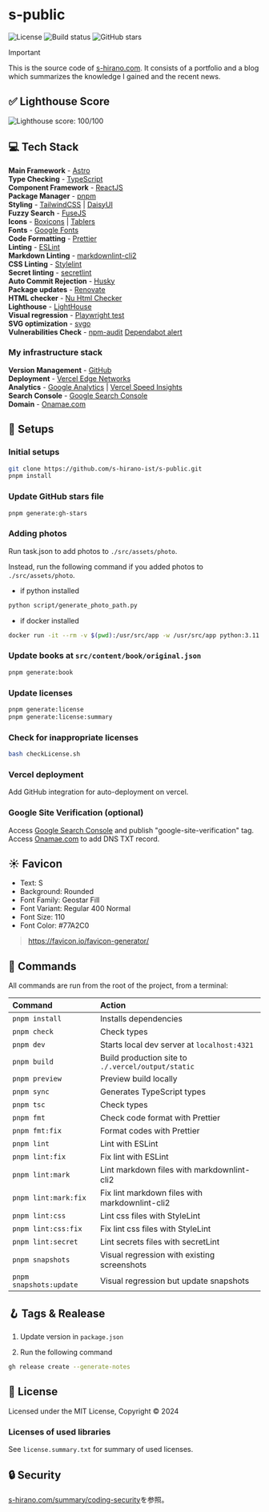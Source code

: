 # s-public

![License](https://img.shields.io/badge/license-MIT-blue)
![Build status](https://img.shields.io/github/actions/workflow/status/s-hirano-ist/s-public/build.yaml?branch=main)
![GitHub stars](https://img.shields.io/github/stars/s-hirano-ist/s-public.svg)

> [!IMPORTANT]
> This is the source code of [s-hirano.com](https://s-hirano.com/).
> It consists of a portfolio and a blog which summarizes the knowledge I gained and the recent news.

## ✅ Lighthouse Score

![Lighthouse score: 100/100](lighthouse_score.png)

## 💻 Tech Stack

**Main Framework** - [Astro](https://astro.build/)  
**Type Checking** - [TypeScript](https://www.typescriptlang.org/)  
**Component Framework** - [ReactJS](https://reactjs.org/)  
**Package Manager** - [pnpm](https://pnpm.io/)  
**Styling** - [TailwindCSS](https://tailwindcss.com/) | [DaisyUI](https://daisyui.com/)  
**Fuzzy Search** - [FuseJS](https://fusejs.io/)  
**Icons** - [Boxicons](https://boxicons.com/) | [Tablers](https://tabler-icons.io/)  
**Fonts** - [Google Fonts](https://fonts.google.com/)  
**Code Formatting** - [Prettier](https://prettier.io/)  
**Linting** - [ESLint](https://eslint.org)  
**Markdown Linting** - [markdownlint-cli2](https://github.com/DavidAnson/markdownlint-cli2)  
**CSS Linting** - [Stylelint](https://stylelint.io/)  
**Secret linting** - [secretlint](https://github.com/secretlint/secretlint)  
**Auto Commit Rejection** - [Husky](https://typicode.github.io/husky/)  
**Package updates** - [Renovate](https://www.mend.io/renovate/)  
**HTML checker** - [Nu Html Checker](https://github.com/validator/validator)  
**Lighthouse** - [LightHouse](https://developers.google.com/web/tools/lighthouse)  
**Visual regression** - [Playwright test](https://playwright.dev/docs/test-intro/)  
**SVG optimization** - [svgo](https://github.com/svg/svgo)  
**Vulnerabilities Check** - [npm-audit](https://docs.npmjs.com/cli/v10/commands/npm-audit) [Dependabot alert](https://docs.github.com/ja/code-security/dependabot/dependabot-alerts/about-dependabot-alerts)

### My infrastructure stack

**Version Management** - [GitHub](https://github.com/)  
**Deployment** - [Vercel Edge Networks](https://vercel.com/)  
**Analytics** - [Google Analytics](https://analytics.google.com/analytics/web/) | [Vercel Speed Insights](https://vercel.com/docs/speed-insights)  
**Search Console** - [Google Search Console](https://search.google.com/search-console)  
**Domain** - [Onamae.com](https://www.onamae.com/)

## 🍾 Setups

### Initial setups

```bash
git clone https://github.com/s-hirano-ist/s-public.git
pnpm install
```

### Update GitHub stars file

```bash
pnpm generate:gh-stars
```

### Adding photos

Run task.json to add photos to `./src/assets/photo`.

Instead, run the following command if you added photos to `./src/assets/photo`.

- if python installed

```bash
python script/generate_photo_path.py
```

- if docker installed

```bash
docker run -it --rm -v $(pwd):/usr/src/app -w /usr/src/app python:3.11 python3 script/generate_photo_path.py
```

### Update books at `src/content/book/original.json`

```bash
pnpm generate:book
```

### Update licenses

```bash
pnpm generate:license
pnpm generate:license:summary
```

### Check for inappropriate licenses

```bash
bash checkLicense.sh
```

### Vercel deployment

Add GitHub integration for auto-deployment on vercel.

### Google Site Verification (optional)

Access [Google Search Console](https://search.google.com/search-console) and publish "google-site-verification" tag.
Access [Onamae.com](https://www.onamae.com/) to add DNS TXT record.

## ☀ Favicon

- Text: S
- Background: Rounded
- Font Family: Geostar Fill
- Font Variant: Regular 400 Normal
- Font Size: 110
- Font Color: #77A2C0

> <https://favicon.io/favicon-generator/>

## 🧞 Commands

All commands are run from the root of the project, from a terminal:

| Command                 | Action                                             |
| :---------------------- | :------------------------------------------------- |
| `pnpm install`          | Installs dependencies                              |
| `pnpm check`            | Check types                                        |
| `pnpm dev`              | Starts local dev server at `localhost:4321`        |
| `pnpm build`            | Build production site to `./.vercel/output/static` |
| `pnpm preview`          | Preview build locally                              |
| `pnpm sync`             | Generates TypeScript types                         |
| `pnpm tsc`              | Check types                                        |
| `pnpm fmt`              | Check code format with Prettier                    |
| `pnpm fmt:fix`          | Format codes with Prettier                         |
| `pnpm lint`             | Lint with ESLint                                   |
| `pnpm lint:fix`         | Fix lint with ESLint                               |
| `pnpm lint:mark`        | Lint markdown files with markdownlint-cli2         |
| `pnpm lint:mark:fix`    | Fix lint markdown files with markdownlint-cli2     |
| `pnpm lint:css`         | Lint css files with StyleLint                      |
| `pnpm lint:css:fix`     | Fix lint css files with StyleLint                  |
| `pnpm lint:secret`      | Lint secrets files with secretLint                 |
| `pnpm snapshots`        | Visual regression with existing screenshots        |
| `pnpm snapshots:update` | Visual regression but update snapshots             |

## 🪝 Tags & Realease

1. Update version in `package.json`

2. Run the following command

```bash
gh release create --generate-notes
```

## 📜 License

Licensed under the MIT License, Copyright © 2024

### Licenses of used libraries

See `license.summary.txt` for summary of used licenses.

## 🔒 Security

[s-hirano.com/summary/coding-security](https://s-hirano.com/summary/coding-security)を参照。
